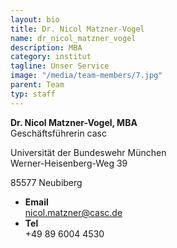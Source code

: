 ```yaml
---
layout: bio
title: Dr. Nicol Matzner-Vogel
name: dr_nicol_matzner_vogel
description: MBA
category: institut
tagline: Unser Service
image: "/media/team-members/7.jpg"
parent: Team
typ: staff
---
```


**Dr. Nicol Matzner-Vogel, MBA**<br>
Geschäftsführerin casc<br>

Universität der Bundeswehr München  <br>
Werner-Heisenberg-Weg 39

85577 Neubiberg

<ul class="list angle-double-right m-0">
  <li class="mt-0"><strong>Email</strong><br> <a href="mailto:nicol.matzner@casc.de">nicol.matzner@casc.de</a></li>
  <li class=""><strong >Tel</strong><br> +49 89 6004 4530</li>
</ul>
